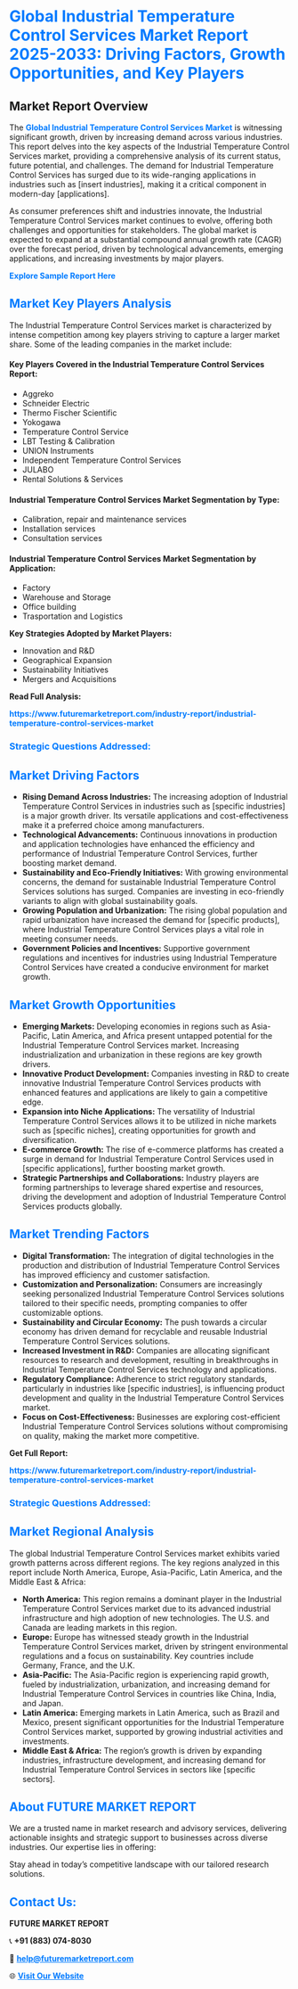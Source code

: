 <h1 style="color: #007BFF;">Global Industrial Temperature Control Services Market Report 2025-2033: Driving Factors, Growth Opportunities, and Key Players</h1>

<section id="overview">
<h2>Market Report Overview</h2>
<p>The <a href="https://www.futuremarketreport.com/industry-report/industrial-temperature-control-services-market" style="color: #007BFF; text-decoration: none;"><strong>Global Industrial Temperature Control Services Market</strong></a> is witnessing significant growth, driven by increasing demand across various industries. This report delves into the key aspects of the Industrial Temperature Control Services market, providing a comprehensive analysis of its current status, future potential, and challenges. The demand for Industrial Temperature Control Services has surged due to its wide-ranging applications in industries such as [insert industries], making it a critical component in modern-day [applications].</p>
<p>As consumer preferences shift and industries innovate, the Industrial Temperature Control Services market continues to evolve, offering both challenges and opportunities for stakeholders. The global market is expected to expand at a substantial compound annual growth rate (CAGR) over the forecast period, driven by technological advancements, emerging applications, and increasing investments by major players.</p>
</section>

<section id="overview">
<p><a href="https://www.futuremarketreport.com/request-sample/reportId=63308" style="color: #007BFF; text-decoration: none;"><strong>Explore Sample Report Here</strong></a></p>
</section>

<section id="key-players">
<h2 style="color: #007BFF;">Market Key Players Analysis</h2>
<p>The Industrial Temperature Control Services market is characterized by intense competition among key players striving to capture a larger market share. Some of the leading companies in the market include:</p>
<h4>Key Players Covered in the Industrial Temperature Control Services Report:</h4>
<ul><li>Aggreko</li><li>Schneider Electric</li><li>Thermo Fischer Scientific</li><li>Yokogawa</li><li>Temperature Control Service</li><li>LBT Testing &amp; Calibration</li><li>UNION Instruments</li><li>Independent Temperature Control Services</li><li>JULABO</li><li>Rental Solutions &amp; Services</li></ul>
<h4>Industrial Temperature Control Services Market Segmentation by Type:</h4>
<ul><li>Calibration, repair and maintenance services</li><li>Installation services</li><li>Consultation services</li></ul>

<h4>Industrial Temperature Control Services Market Segmentation by Application:</h4>
<ul><li>Factory</li><li>Warehouse and Storage</li><li>Office building</li><li>Trasportation and Logistics</li></ul>
<p><strong>Key Strategies Adopted by Market Players:</strong></p>
<ul>
<li>Innovation and R&D</li>
<li>Geographical Expansion</li>
<li>Sustainability Initiatives</li>
<li>Mergers and Acquisitions</li>
</ul>
</section>

<section>
<p><strong>Read Full Analysis: </strong></p><a href="https://www.futuremarketreport.com/industry-report/industrial-temperature-control-services-market" style="color: #007BFF; text-decoration: none;"><strong>https://www.futuremarketreport.com/industry-report/industrial-temperature-control-services-market</strong></a>
<h3 style="color: #007BFF;">Strategic Questions Addressed:</h3>
</section>

<section id="driving-factors">
<h2 style="color: #007BFF;">Market Driving Factors</h2>
<ul>
<li><strong>Rising Demand Across Industries:</strong> The increasing adoption of Industrial Temperature Control Services in industries such as [specific industries] is a major growth driver. Its versatile applications and cost-effectiveness make it a preferred choice among manufacturers.</li>
<li><strong>Technological Advancements:</strong> Continuous innovations in production and application technologies have enhanced the efficiency and performance of Industrial Temperature Control Services, further boosting market demand.</li>
<li><strong>Sustainability and Eco-Friendly Initiatives:</strong> With growing environmental concerns, the demand for sustainable Industrial Temperature Control Services solutions has surged. Companies are investing in eco-friendly variants to align with global sustainability goals.</li>
<li><strong>Growing Population and Urbanization:</strong> The rising global population and rapid urbanization have increased the demand for [specific products], where Industrial Temperature Control Services plays a vital role in meeting consumer needs.</li>
<li><strong>Government Policies and Incentives:</strong> Supportive government regulations and incentives for industries using Industrial Temperature Control Services have created a conducive environment for market growth.</li>
</ul>
</section>

<section id="growth-opportunities">
<h2 style="color: #007BFF;">Market Growth Opportunities</h2>
<ul>
<li><strong>Emerging Markets:</strong> Developing economies in regions such as Asia-Pacific, Latin America, and Africa present untapped potential for the Industrial Temperature Control Services market. Increasing industrialization and urbanization in these regions are key growth drivers.</li>
<li><strong>Innovative Product Development:</strong> Companies investing in R&D to create innovative Industrial Temperature Control Services products with enhanced features and applications are likely to gain a competitive edge.</li>
<li><strong>Expansion into Niche Applications:</strong> The versatility of Industrial Temperature Control Services allows it to be utilized in niche markets such as [specific niches], creating opportunities for growth and diversification.</li>
<li><strong>E-commerce Growth:</strong> The rise of e-commerce platforms has created a surge in demand for Industrial Temperature Control Services used in [specific applications], further boosting market growth.</li>
<li><strong>Strategic Partnerships and Collaborations:</strong> Industry players are forming partnerships to leverage shared expertise and resources, driving the development and adoption of Industrial Temperature Control Services products globally.</li>
</ul>
</section>

<section id="trending-factors">
<h2 style="color: #007BFF;">Market Trending Factors</h2>
<ul>
<li><strong>Digital Transformation:</strong> The integration of digital technologies in the production and distribution of Industrial Temperature Control Services has improved efficiency and customer satisfaction.</li>
<li><strong>Customization and Personalization:</strong> Consumers are increasingly seeking personalized Industrial Temperature Control Services solutions tailored to their specific needs, prompting companies to offer customizable options.</li>
<li><strong>Sustainability and Circular Economy:</strong> The push towards a circular economy has driven demand for recyclable and reusable Industrial Temperature Control Services solutions.</li>
<li><strong>Increased Investment in R&D:</strong> Companies are allocating significant resources to research and development, resulting in breakthroughs in Industrial Temperature Control Services technology and applications.</li>
<li><strong>Regulatory Compliance:</strong> Adherence to strict regulatory standards, particularly in industries like [specific industries], is influencing product development and quality in the Industrial Temperature Control Services market.</li>
<li><strong>Focus on Cost-Effectiveness:</strong> Businesses are exploring cost-efficient Industrial Temperature Control Services solutions without compromising on quality, making the market more competitive.</li>
</ul>
</section>

<section>
<p><strong>Get Full Report: </strong></p><a href="https://www.futuremarketreport.com/industry-report/industrial-temperature-control-services-market" style="color: #007BFF; text-decoration: none;"><strong>https://www.futuremarketreport.com/industry-report/industrial-temperature-control-services-market</strong></a>
<h3 style="color: #007BFF;">Strategic Questions Addressed:</h3>
</section>


<section id="regional-analysis">
<h2 style="color: #007BFF;">Market Regional Analysis</h2>
<p>The global Industrial Temperature Control Services market exhibits varied growth patterns across different regions. The key regions analyzed in this report include North America, Europe, Asia-Pacific, Latin America, and the Middle East & Africa:</p>
<ul>
<li><strong>North America:</strong> This region remains a dominant player in the Industrial Temperature Control Services market due to its advanced industrial infrastructure and high adoption of new technologies. The U.S. and Canada are leading markets in this region.</li>
<li><strong>Europe:</strong> Europe has witnessed steady growth in the Industrial Temperature Control Services market, driven by stringent environmental regulations and a focus on sustainability. Key countries include Germany, France, and the U.K.</li>
<li><strong>Asia-Pacific:</strong> The Asia-Pacific region is experiencing rapid growth, fueled by industrialization, urbanization, and increasing demand for Industrial Temperature Control Services in countries like China, India, and Japan.</li>
<li><strong>Latin America:</strong> Emerging markets in Latin America, such as Brazil and Mexico, present significant opportunities for the Industrial Temperature Control Services market, supported by growing industrial activities and investments.</li>
<li><strong>Middle East & Africa:</strong> The region’s growth is driven by expanding industries, infrastructure development, and increasing demand for Industrial Temperature Control Services in sectors like [specific sectors].</li>
</ul>
</section>

<footer>
<h2 style="color: #007BFF;">About FUTURE MARKET REPORT</h2>
<p>We are a trusted name in market research and advisory services, delivering actionable insights and strategic support to businesses across diverse industries. Our expertise lies in offering:</p>

<p>Stay ahead in today’s competitive landscape with our tailored research solutions.</p>

<h2 style="color: #007BFF;">Contact Us:</h2>
<p><strong>FUTURE MARKET REPORT</strong></p>
<p>📞 <strong>+91 (883) 074-8030</strong></p>
<p>📧 <strong><a href="mailto:help@futuremarketreport.com" style="color: #007BFF;">help@futuremarketreport.com</a></strong></p>
<p>🌐 <strong><a href="https://www.futuremarketreport.com/" style="color: #007BFF;">Visit Our Website</a></strong></p>
</footer>